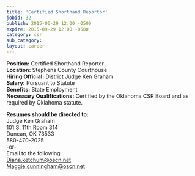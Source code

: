 ```yaml
---
title: 'Certified Shorthand Reportor'
jobid: 32
publish: 2015-06-29 12:00 -0500
expire: 2015-09-29 12:00 -0500
category: csr
sub_category: 
layout: career
---
```

<p><strong>Position:</strong> Certified Shorthand Reporter<br><strong>Location:</strong> Stephens County Courthouse<br><strong>Hiring Official:</strong> District Judge Ken Graham<br><strong>Salary:</strong> Pursuant to Statute<br><strong>Benefits:</strong> State Employment<br><strong>Necessary Qualifications:</strong> Certified by the Oklahoma CSR Board and as required by Oklahoma statute.</p><p><strong>Resumes should be directed to:</strong><br>Judge Ken Graham<br>101 S. 11th Room 314<br>Duncan, OK  73533<br>580-470-2025<br>-or- <br>Email to the following<br><a href="mailto:Diana.ketchum@oscn.net" target="_blank">Diana.ketchum@oscn.net</a><br><a href="Maggie.cunningham@oscn.net" target="_blank">Maggie.cunningham@oscn.net</a></p>